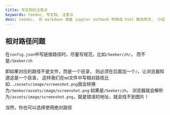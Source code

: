 ```yaml
---
title: 写文档的注意点
keywords: teedoc, 写文档, 注意点
desc: teedoc， 将 markdown 或者 jupyter notbook 转换成 html 静态网页， 介绍了使用 teedoc 写文档时的注意点
---
```



## 相对路径问题

在`config.json`中写链接路径时，尽量写规范，比如`/Seeker/zh/`， 而不是`/Seeker/zh`

即如果对应的路径不是文件，而是一个目录， 则必须在后面加一个`/`，让浏览器知道这是一个目录，
这样我们在`md`文件中写相对路径比如`../assets/image/screenshot.png`就会转换为`/Seeker/assets/image/screenshot.png`
如果是`/Seeker/zh`， 浏览器就会解析为`/assets/image/screenshot.png`，就是错误的地址，就会找不到图片！

当然，你也可以选择使用绝对路径







